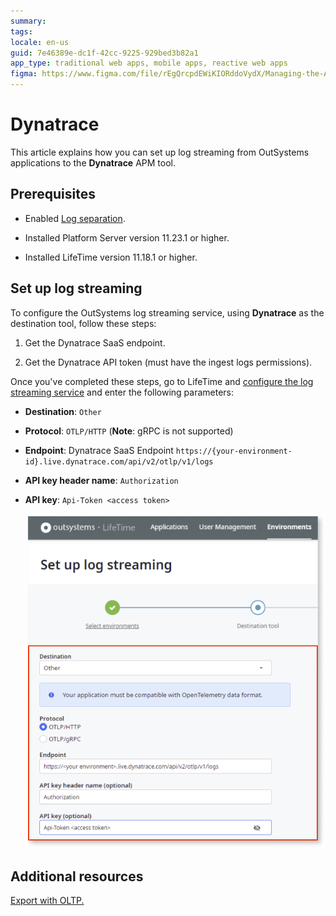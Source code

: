 ```yaml
---
summary: 
tags: 
locale: en-us
guid: 7e46389e-dc1f-42cc-9225-929bed3b82a1
app_type: traditional web apps, mobile apps, reactive web apps
figma: https://www.figma.com/file/rEgQrcpdEWiKIORddoVydX/Managing-the-Applications-Lifecycle?type=design&node-id=3139%3A322&mode=design&t=IIMVc2WTi7UxHv00-1
---
```


# Dynatrace

This article explains how you can set up log streaming from OutSystems applications to the **Dynatrace** APM tool.

## Prerequisites

* Enabled [Log separation](../../../setup-maintain/setup/logging-db/intro.md).

* Installed Platform Server version 11.23.1 or higher.

* Installed LifeTime version 11.18.1 or higher.

## Set up log streaming

To configure the OutSystems log streaming service, using **Dynatrace** as the destination tool, follow these steps:

1. Get the Dynatrace SaaS endpoint. 

1. Get the Dynatrace API token (must have the ingest logs permissions).

Once you've completed these steps, go to LifeTime and [configure the log streaming service](lifetime-streaming.md) and enter the following parameters:

* **Destination**: ``Other`` 
* **Protocol**: ``OTLP/HTTP`` (**Note**: gRPC is not supported)
* **Endpoint**: Dynatrace SaaS Endpoint  ``https://{your-environment-id}.live.dynatrace.com/api/v2/otlp/v1/logs``
* **API key header name**: ``Authorization``
* **API key**: ``Api-Token <access token>``

    ![Lifetime parameters](images/log-streaming-dynatrace-lt.png)

## Additional resources

[Export with OLTP.](https://www.dynatrace.com/support/help/extend-dynatrace/opentelemetry/getting-started/otlp-export)
